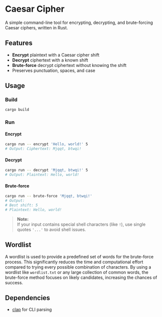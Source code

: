 # Caesar Cipher

A simple command-line tool for encrypting, decrypting, and brute-forcing Caesar ciphers, written in Rust.

## Features

- **Encrypt** plaintext with a Caesar cipher shift
- **Decrypt** ciphertext with a known shift
- **Brute-force** decrypt ciphertext without knowing the shift
- Preserves punctuation, spaces, and case

## Usage

### Build

```sh
cargo build
```

### Run

#### Encrypt

```sh
cargo run -- encrypt 'Hello, world!' 5
# Output: Ciphertext: Mjqqt, btwqi!
```

#### Decrypt

```sh
cargo run -- decrypt 'Mjqqt, btwqi!' 5
# Output: Plaintext: Hello, world!
```

#### Brute-force

```sh
cargo run -- brute-force 'Mjqqt, btwqi!'
# Output:
# Best shift: 5
# Plaintext: Hello, world!
```

> **Note:**  
> If your input contains special shell characters (like `!`), use single quotes `'...'` to avoid shell issues.

## Wordlist

A wordlist is used to provide a predefined set of words for the brute-force process. This significantly reduces the time and computational effort compared to trying every possible combination of characters. By using a wordlist like `wordlist.txt` or any large collection of common words, the brute-force method focuses on likely candidates, increasing the chances of success.

## Dependencies

- [clap](https://crates.io/crates/clap) for CLI parsing
